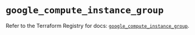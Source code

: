 # `google_compute_instance_group`

Refer to the Terraform Registry for docs: [`google_compute_instance_group`](https://registry.terraform.io/providers/hashicorp/google/6.17.0/docs/resources/compute_instance_group).

